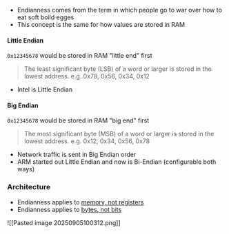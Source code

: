 
- Endianness comes from the term in which people go to war over how to eat soft boild egges
- This concept is the same for how values are stored in RAM

#### Little Endian 

`0x12345678` would be stored in RAM "little end" first

> The least significant byte (LSB) of a word or larger is stored in the lowest address.
> e.g. 0x78, 0x56, 0x34, 0x12

- Intel is Little Endian
#### Big Endian

`0x12345678` would be stored in RAM "big end" first

> The most significant byte (MSB) of a word or larger is stored in the lowest address.
> e.g. 0x12, 0x34, 0x56, 0x78

- Network traffic is sent in Big Endian order
- ARM started out Little Endian and now is Bi-Endian (configurable both ways)

### Architecture

- Endianness applies to  <u>memory, not registers</u>
- Endianness applies to  <u>bytes, not bits</u>

![[Pasted image 20250905100312.png]]

